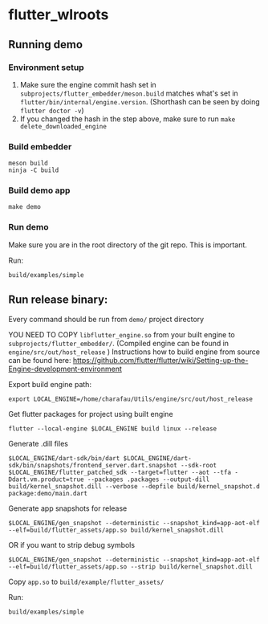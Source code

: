 # flutter_wlroots

## Running demo

### Environment setup
1. Make sure the engine commit hash set in `subprojects/flutter_embedder/meson.build` matches what's set in `flutter/bin/internal/engine.version`. (Shorthash can be seen by doing `flutter doctor -v`)
2. If you changed the hash in the step above, make sure to run `make delete_downloaded_engine`

### Build embedder
```
meson build
ninja -C build
```

### Build demo app
```
make demo
```

### Run demo
Make sure you are in the root directory of the git repo. This is important.

Run:
```
build/examples/simple
```


## Run release binary:

Every command should be run from `demo/` project directory

YOU NEED TO COPY `libflutter_engine.so` from your built engine to `subprojects/flutter_embedder/`. (Compiled engine can be found in `engine/src/out/host_release` )
Instructions how to build engine from source can be found here: https://github.com/flutter/flutter/wiki/Setting-up-the-Engine-development-environment


Export build engine path:

```
export LOCAL_ENGINE=/home/charafau/Utils/engine/src/out/host_release
```

Get flutter packages for project using built engine
```
flutter --local-engine $LOCAL_ENGINE build linux --release
```

Generate .dill files

```
$LOCAL_ENGINE/dart-sdk/bin/dart $LOCAL_ENGINE/dart-sdk/bin/snapshots/frontend_server.dart.snapshot --sdk-root $LOCAL_ENGINE/flutter_patched_sdk --target=flutter --aot --tfa -Ddart.vm.product=true --packages .packages --output-dill build/kernel_snapshot.dill --verbose --depfile build/kernel_snapshot.d package:demo/main.dart
```

Generate app snapshots for release

```
$LOCAL_ENGINE/gen_snapshot --deterministic --snapshot_kind=app-aot-elf --elf=build/flutter_assets/app.so build/kernel_snapshot.dill
```

OR if you want to strip debug symbols

```
$LOCAL_ENGINE/gen_snapshot --deterministic --snapshot_kind=app-aot-elf --elf=build/flutter_assets/app.so --strip build/kernel_snapshot.dill
```


Copy `app.so` to `build/example/flutter_assets/`

Run:
```
build/examples/simple
```